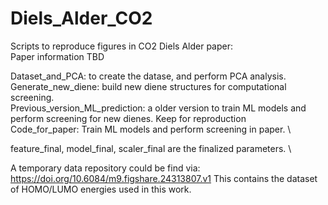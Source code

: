 # Diels_Alder_CO2
Scripts to reproduce figures in CO2 Diels Alder paper: \
Paper information TBD

Dataset_and_PCA: to create the datase, and perform PCA analysis. \
Generate_new_diene: build new diene structures for computational screening. \
Previous_version_ML_prediction: a older version to train ML models and perform screening for new dienes. Keep for reproduction \
Code_for_paper: Train ML models and perform screening in paper. \

feature_final, model_final, scaler_final are the finalized parameters. \

A temporary data repository could be find via: https://doi.org/10.6084/m9.figshare.24313807.v1 
This contains the dataset of HOMO/LUMO energies used in this work.
